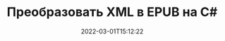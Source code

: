 ---
############################# Static ############################
layout: "auto-gen-conversion"
date: 2022-03-01T15:12:22
draft: false
otherformats: csv dif epub fods htm html json mht mhtml ods pdf sxc tex tsv xlam xls xlsb xlsm xlsx xlt xltm xltx xml xps

############################# Head ############################
head_title: "Конвертер XML в EPUB на C#"
head_description: "Преобразовать XML в EPUB на .NET, используя несколько строк кода. Используйте API преобразования документов GroupDocs для преобразования более 160 форматов файлов."

############################# Header ############################
title: "Преобразовать XML в EPUB на C#"
description: "Конвертер XML в EPUB с помощью нескольких строк .NET кода"
bg_image: "https://cms.admin.containerize.com/templates/aspose/App_Themes/V3/images/bg/header1.png"
bg_overlay: false
button:
    enable: true

############################# SubMenu ############################
submenu:
    enable: true

    left:
        img_alt: "GroupDocs.Conversion for .NET"
        image: "https://cms.admin.containerize.com/templates/groupdocs/images/product-logos/90x90-noborder/groupdocs-conversion-net.png"
        product: "GroupDocs.Conversion"
        platform: ".NET"

    

############################# About ############################
about:
    enable: true
    title: "О GroupDocs.Conversion для .NET API"
    content: |
        [GroupDocs.Conversion for .NET](https://products.groupdocs.com/ru/conversion/net/)  можно использовать для преобразования Microsoft Word, Excel, PowerPoint, PDF, Visio и других форматов. GroupDocs.Conversion — это автономный API, который подходит для серверных и внутренних систем, где требуется высокая производительность. Он не зависит от какого-либо программного обеспечения, такого как Microsoft или Open Office.
    

overview:
    enable: true
    content: |
        Преобразуйте свои файлы XML в файлы EPUB в .NET. Для этого понадобится всего пара строк кода C# на любой платформе по вашему выбору, например — Windows, Linux, macOS.
        Вы можете бесплатно попробовать конвертацию XML в EPUB и оценить качество результатов преобразования.
        Наряду с простыми сценариями преобразования файлов вы можете попробовать более сложные варианты загрузки исходного файла XML и сохранения выходного результата EPUB.
        
        Например, для исходного файла XML можно использовать следующие параметры загрузки:

        * автоматическое определение формата файла;
        * указать пароль для защищенных файлов (если формат файла это поддерживает);
        * заменить отсутствующие шрифты, чтобы сохранить внешний вид документа.

        Существуют также расширенные возможности преобразования для файла EPUB:

        * конвертировать определенную страницу документа или диапазон страниц;
        * добавить водяной знак в преобразованный файл EPUB.

        После завершения преобразования вы можете сохранить файл EPUB по локальному пути к файлу или в любое стороннее хранилище, такое как FTP, Amazon S3, Google Drive, Dropbox и т. д.
        Обратите внимание - для преобразования XML в EPUB не требуется установка какого-либо дополнительного программного обеспечения, например MS Office, Open Office, Adobe Acrobat Reader и т. д. 


############################# Steps ############################
steps:
    enable: true
    title_left: "Шаги по конвертации XML в EPUB в C#"
    content_left: |
        [GroupDocs.Conversion](https://products.groupdocs.com/ru/conversion/net/)  упрощает для разработчиков преобразование файла XML в EPUB с помощью нескольких строк кода.

        * Создайте экземпляр класса Converter и загрузите файл XML с полным путем
        * Создайте и установите ConvertOptions для типа EPUB.
        * Вызовите метод Converter.Convert и передайте полный путь и формат (EPUB) в качестве параметра
        
    title_right: "Системные Требования"
    content_right: |
        Базовое преобразование с помощью GroupDocs.Conversion для .NET можно выполнить всего за несколько простых шагов. Наши API поддерживаются на всех основных платформах и операционных системах. Перед выполнением приведенного ниже кода убедитесь, что в вашей системе установлены следующие предварительные компоненты.

        * Операционные системы: Microsoft Windows, Linux, MacOS
        * Среды разработки: Microsoft Visual Studio, Xamarin, MonoDevelop
        * Фреймворки: .NET Framework, .NET Standard, .NET Core, Mono
        * Получите последнюю версию GroupDocs.Conversion для .NET из [Nuget](https://www.nuget.org/packages/groupdocs.conversion)
        
    code: |
        ```cs
        // Загружаем XML файл
        var converter = new GroupDocs.Conversion.Converter("template.xml");
        // Устанавливаем параметры конвертации для формата EPUB
        var convertOptions = converter.GetPossibleConversions()["epub"].ConvertOptions;
        // Преобразовать в формат EPUB
        converter.Convert("output.epub", convertOptions);        
        ```
        
demos:
    enable: true
    title: "Демонстрация XML в EPUB"
    content: |
       Конвертируйте XML в EPUB прямо сейчас, посетив веб-сайт [GroupDocs.Conversion App](https://products.groupdocs.app/conversion/family). Онлайн демонстрация имеет следующие преимущества
          

more_formats:
    enable: true
    title: "Другие поддерживаемые преобразования XML"
    content: "Вы также можете конвертировать XML во многие другие форматы файлов. Пожалуйста, смотрите список ниже."
       
       
back_to_top:
    enable: true
---